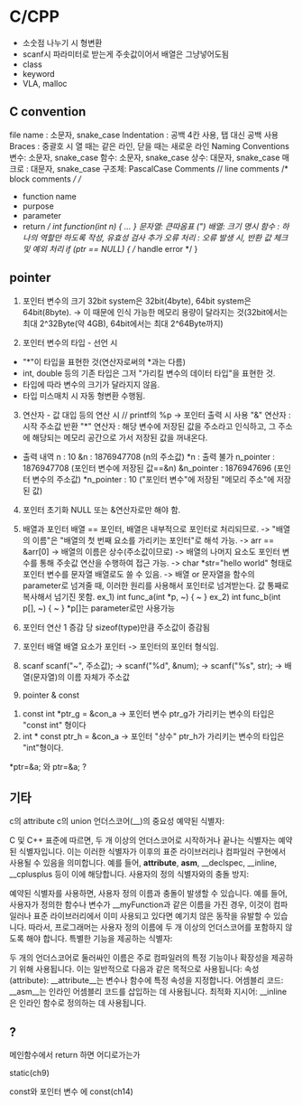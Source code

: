 # C/CPP

* 소숫점 나누기 시 형변환
* scanf시 파라미터로 받는게 주솟값이어서 배열은 그냥넣어도됨
* class
* keyword
* VLA, malloc

## C convention
file name : 소문자, snake_case
Indentation : 공백 4칸 사용, 탭 대신 공백 사용
Braces : 중괄호 시 열 때는 같은 라인, 닫을 때는 새로운 라인
Naming Conventions
    변수: 소문자, snake_case
    함수: 소문자, snake_case
    상수: 대문자, snake_case
    매크로 : 대문자, snake_case
    구조체: PascalCase
Comments
// line comments
/* block comments */
/*
 * function name
 * purpose
 * parameter
 * return
 */
int function(int n) { 
    ... 
}
문자열: 큰따옴표 (")
배열: 크기 명시
함수 : 하나의 역할만 하도록 작성, 유효성 검사 추가
오류 처리 : 오류 발생 시, 반환 값 체크 및 예외 처리
    if (ptr == NULL) { /* handle error */ }

## pointer
1. 포인터 변수의 크기
32bit system은 32bit(4byte), 64bit system은 64bit(8byte).
-> 이 때문에 인식 가능한 메모리 용량이 달라지는 것(32bit에서는 최대 2^32Byte(약 4GB), 64bit에서는 최대 2^64Byte까지)

2. 포인터 변수의 타입 - 선언 시
- "*"이 타입을 표현한 것(연산자로써의 *과는 다름)
- int, double 등의 기존 타입은 그저 "가리킬 변수의 데이터 타입"을 표현한 것.
- 타입에 따라 변수의 크기가 달라지지 않음.
- 타입 미스매치 시 자동 형변환 수행됨.

3. 연산자 - 값 대입 등의 연산 시
// printf의 %p -> 포인터 출력 시 사용
"&" 연산자 : 시작 주소값 반환
"*" 연산자 : 해당 변수에 저장된 값을 주소라고 인식하고, 그 주소에 해당되는 메모리 공간으로 가서 저장된 값을 꺼내온다.
- 출력 내역
n : 10
&n : 1876947708 (n의 주소값)
*n : 출력 불가
n_pointer : 1876947708  (포인터 변수에 저장된 값==&n)
&n_pointer : 1876947696 (포인터 변수의 주소값)
*n_pointer : 10 ("포인터 변수"에 저장된 "메모리 주소"에 저장된 값)

4. 포인터 초기화
NULL 또는 &연산자로만 해야 함.

5. 배열과 포인터
배열 == 포인터, 배열은 내부적으로 포인터로 처리되므로.
-> "배열의 이름"은 "배열의 첫 번째 요소를 가리키는 포인터"로 해석 가능. 
-> arr == &arr[0] -> 배열의 이름은 상수(주소값이므로)
-> 배열의 나머지 요소도 포인터 변수를 통해 주솟값 연산을 수행하여 접근 가능.
-> char *str="hello world" 형태로 포인터 변수를 문자열 배열로도 쓸 수 있음.
-> 배열 or 문자열을 함수의 parameter로 넘겨줄 때, 이러한 원리를 사용해서 포인터로 넘겨받는다. 값 통째로 복사해서 넘기진 못함.
ex_1) int func_a(int *p, ~) { ~ }
ex_2) int func_b(int p[], ~) { ~ } *p[]는 parameter로만 사용가능

6. 포인터 연산
1 증감 당 sizeof(type)만큼 주소값이 증감됨

7. 포인터 배열
배열 요소가 포인터 -> 포인터의 포인터 형식임.

8. scanf
scanf("~", 주소값);
-> scanf("%d", &num);
-> scanf("%s", str); -> 배열(문자열)의 이름 자체가 주소값

9. pointer & const
1) const int *ptr_g = &con_a -> 포인터 변수 ptr_g가 가리키는 변수의 타입은 "const int" 형이다
2) int * const ptr_h = &con_a -> 포인터 "상수" ptr_h가 가리키는 변수의 타입은 "int"형이다.



*ptr=&a; 와 ptr=&a; ?






## 기타
c의 attribute
c의 union
언더스코어(__)의 중요성
예약된 식별자:

C 및 C++ 표준에 따르면, 두 개 이상의 언더스코어로 시작하거나 끝나는 식별자는 예약된 식별자입니다. 이는 이러한 식별자가 이후의 표준 라이브러리나 컴파일러 구현에서 사용될 수 있음을 의미합니다.
예를 들어, __attribute__, __asm__, __declspec, __inline, __cplusplus 등이 이에 해당합니다.
사용자의 정의 식별자와의 충돌 방지:

예약된 식별자를 사용하면, 사용자 정의 이름과 충돌이 발생할 수 있습니다. 예를 들어, 사용자가 정의한 함수나 변수가 __myFunction과 같은 이름을 가진 경우, 이것이 컴파일러나 표준 라이브러리에서 이미 사용되고 있다면 예기치 않은 동작을 유발할 수 있습니다.
따라서, 프로그래머는 사용자 정의 이름에 두 개 이상의 언더스코어를 포함하지 않도록 해야 합니다.
특별한 기능을 제공하는 식별자:

두 개의 언더스코어로 둘러싸인 이름은 주로 컴파일러의 특정 기능이나 확장성을 제공하기 위해 사용됩니다. 이는 일반적으로 다음과 같은 목적으로 사용됩니다:
속성(attribute): __attribute__는 변수나 함수에 특정 속성을 지정합니다.
어셈블리 코드: __asm__는 인라인 어셈블리 코드를 삽입하는 데 사용됩니다.
최적화 지시어: __inline은 인라인 함수로 정의하는 데 사용됩니다.



## ?
메인함수에서 return 하면 어디로가는가

static(ch9)

const와 포인터 변수 에 const(ch14)